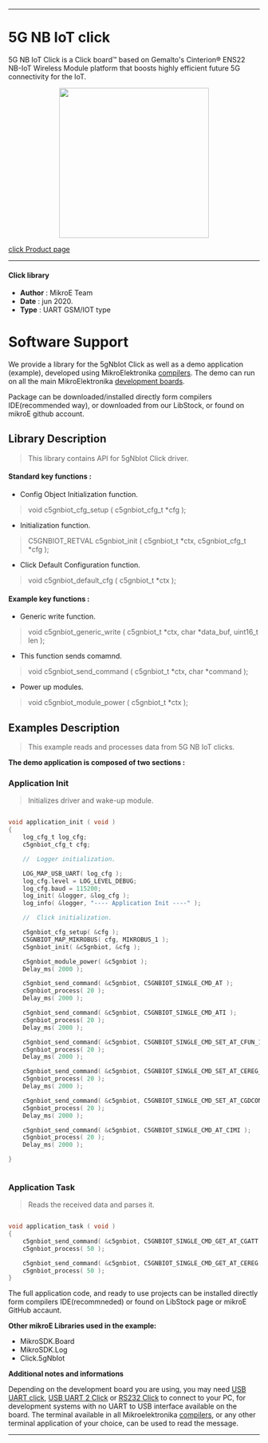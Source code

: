 
---
# 5G NB IoT click

5G NB IoT Click is a Click board™ based on Gemalto's Cinterion® ENS22 NB-IoT Wireless Module platform that boosts highly efficient future 5G connectivity for the IoT.

<p align="center">
  <img src="@{CLICK_IMAGE_LINK}" height=300px>
</p>

[click Product page](https://www.mikroe.com/5g-nb-iot-click)

---


#### Click library 

- **Author**        : MikroE Team
- **Date**          : jun 2020.
- **Type**          : UART GSM/IOT type


# Software Support

We provide a library for the 5gNbIot Click 
as well as a demo application (example), developed using MikroElektronika 
[compilers](http://shop.mikroe.com/compilers). 
The demo can run on all the main MikroElektronika [development boards](http://shop.mikroe.com/development-boards).

Package can be downloaded/installed directly form compilers IDE(recommended way), or downloaded from our LibStock, or found on mikroE github account. 

## Library Description

> This library contains API for 5gNbIot Click driver.

#### Standard key functions :

- Config Object Initialization function.
> void c5gnbiot_cfg_setup ( c5gnbiot_cfg_t *cfg ); 
 
- Initialization function.
> C5GNBIOT_RETVAL c5gnbiot_init ( c5gnbiot_t *ctx, c5gnbiot_cfg_t *cfg );

- Click Default Configuration function.
> void c5gnbiot_default_cfg ( c5gnbiot_t *ctx );


#### Example key functions :

- Generic write function.
> void c5gnbiot_generic_write ( c5gnbiot_t *ctx, char *data_buf, uint16_t len );
 
- This function sends comamnd.
> void c5gnbiot_send_command ( c5gnbiot_t *ctx, char *command );

- Power up modules.
> void c5gnbiot_module_power ( c5gnbiot_t *ctx );

## Examples Description

> This example reads and processes data from 5G NB IoT clicks.

**The demo application is composed of two sections :**

### Application Init 

> Initializes driver and wake-up module.

```c

void application_init ( void )
{
    log_cfg_t log_cfg;
    c5gnbiot_cfg_t cfg;

    //  Logger initialization.

    LOG_MAP_USB_UART( log_cfg );
    log_cfg.level = LOG_LEVEL_DEBUG;
    log_cfg.baud = 115200;
    log_init( &logger, &log_cfg );
    log_info( &logger, "---- Application Init ----" );

    //  Click initialization.

    c5gnbiot_cfg_setup( &cfg );
    C5GNBIOT_MAP_MIKROBUS( cfg, MIKROBUS_1 );
    c5gnbiot_init( &c5gnbiot, &cfg );

    c5gnbiot_module_power( &c5gnbiot );
    Delay_ms( 2000 );

    c5gnbiot_send_command( &c5gnbiot, C5GNBIOT_SINGLE_CMD_AT );
    c5gnbiot_process( 20 );
    Delay_ms( 2000 );

    c5gnbiot_send_command( &c5gnbiot, C5GNBIOT_SINGLE_CMD_ATI );
    c5gnbiot_process( 20 );
    Delay_ms( 2000 );

    c5gnbiot_send_command( &c5gnbiot, C5GNBIOT_SINGLE_CMD_SET_AT_CFUN_1 );
    c5gnbiot_process( 20 );
    Delay_ms( 2000 );

    c5gnbiot_send_command( &c5gnbiot, C5GNBIOT_SINGLE_CMD_SET_AT_CEREG_2 );
    c5gnbiot_process( 20 );
    Delay_ms( 2000 );

    c5gnbiot_send_command( &c5gnbiot, C5GNBIOT_SINGLE_CMD_SET_AT_CGDCONT_1 );
    c5gnbiot_process( 20 );
    Delay_ms( 2000 );

    c5gnbiot_send_command( &c5gnbiot, C5GNBIOT_SINGLE_CMD_AT_CIMI );
    c5gnbiot_process( 20 );
    Delay_ms( 2000 );

}
  
```

### Application Task

> Reads the received data and parses it.

```c

void application_task ( void )
{
    c5gnbiot_send_command( &c5gnbiot, C5GNBIOT_SINGLE_CMD_GET_AT_CGATT );
    c5gnbiot_process( 50 );

    c5gnbiot_send_command( &c5gnbiot, C5GNBIOT_SINGLE_CMD_GET_AT_CEREG );
    c5gnbiot_process( 50 );
}

```

The full application code, and ready to use projects can be  installed directly form compilers IDE(recommneded) or found on LibStock page or mikroE GitHub accaunt.

**Other mikroE Libraries used in the example:** 

- MikroSDK.Board
- MikroSDK.Log
- Click.5gNbIot

**Additional notes and informations**

Depending on the development board you are using, you may need 
[USB UART click](http://shop.mikroe.com/usb-uart-click), 
[USB UART 2 Click](http://shop.mikroe.com/usb-uart-2-click) or 
[RS232 Click](http://shop.mikroe.com/rs232-click) to connect to your PC, for 
development systems with no UART to USB interface available on the board. The 
terminal available in all Mikroelektronika 
[compilers](http://shop.mikroe.com/compilers), or any other terminal application 
of your choice, can be used to read the message.



---
